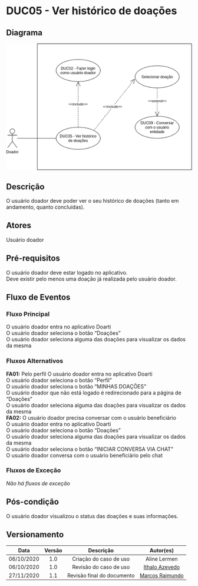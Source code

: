 # DUC05 - Ver histórico de doações

## Diagrama

![DUC05](../../../../assets/images/casosDeUso/DUC05.png)

## Descrição

O usuário doador deve poder ver o seu histórico de doações (tanto em andamento, quanto concluídas).  

## Atores

Usuário doador  

## Pré-requisitos

O usuário doador deve estar logado no aplicativo.  
Deve existir pelo menos uma doação já realizada pelo usuário doador.  

## Fluxo de Eventos

### Fluxo Principal

O usuário doador entra no aplicativo Doarti  
O usuário doador seleciona o botão “Doações”  
O usuário doador seleciona alguma das doações para visualizar os dados da mesma  

### Fluxos Alternativos

**FA01:** Pelo perfil
O usuário doador entra no aplicativo Doarti  
O usuário doador seleciona o botão “Perfil”  
O usuário doador seleciona o botão “MINHAS DOAÇÕES”  
O usuário doador que não está logado é redirecionado para a página de “Doações”  
O usuário doador seleciona alguma das doações para visualizar os dados da mesma  
**FA02:** O usuário doador precisa conversar com o usuário beneficiário  
O usuário doador entra no aplicativo Doarti  
O usuário doador seleciona o botão “Doações”  
O usuário doador seleciona alguma das doações para visualizar os dados da mesma  
O usuário doador seleciona o botão “INICIAR CONVERSA VIA CHAT”  
O usuário doador conversa com o usuário beneficiário pelo chat  

### Fluxos de Exceção

*Não há fluxos de exceção*  

## Pós-condição

O usuário doador visualizou o status das doações e suas informações.  

## Versionamento

|    Data    | Versão |                        Descrição                         |                            Autor(es)                             |
| :--------: | :----: | :------------------------------------------------------: | :--------------------------------------------------------------: |
| 06/10/2020 | 1.0 | Criação do caso de uso | Aline Lermen |
| 06/10/2020 | 1.0 | Revisão do caso de uso | [Ithalo Azevedo](https://github.com/ithaloazevedo) |
| 27/11/2020 | 1.1 | Revisão final do documento | [Marcos Raimundo](https://github.com/MarcosFloresta) |

